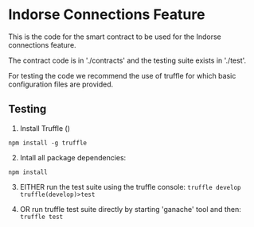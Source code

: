 # Indorse Connections Feature #

This is the code for the smart contract to be used for the Indorse connections feature. 

The contract code is in './contracts' and the testing suite exists in './test'.

For testing the code we recommend the use of truffle for which basic configuration files are provided.

## Testing

1. Install Truffle ()

```npm install -g truffle```

2. Intall all package dependencies:

```npm install```

3. EITHER run the test suite using the truffle console:
```truffle develop```
```truffle(develop)>test```

4. OR run truffle test suite directly by starting 'ganache' tool and then:
```truffle test```




